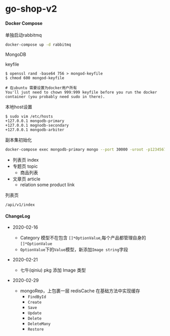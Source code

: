 # go-shop-v2


#### Docker Compose

单独启动rabbitmq
```bash
docker-compose up -d rabbitmq
```

MongoDB 

keyfile
```shell script
$ openssl rand -base64 756 > mongod-keyfile
$ chmod 600 mongod-keyfile

# 在ubuntu 需要设置为docker用户所有
You'll just need to chown 999:999 keyfile before you run the docker container (you probably need sudo in there).

```

本地host设置
```
$ sudo vim /etc/hosts
+127.0.0.1 mongodb-primary
+127.0.0.1 mognodb-secondary
+127.0.0.1 mongodb-arbiter

```

副本集初始化
```bash
docker-compose exec mongodb-primary mongo --port 30000 -uroot -p12345678 /root/000_init_replSet.js
```


- 列表页 index
- 专题页 topic
    + 商品列表
- 文章页 article
    + relation some product link

列表页
```
/api/v1/index
```


#### ChangeLog 
- 2020-02-16
    - Category 模型不在包含 `[]*OptionValue`,每个产品都管理自身的 `[]*OptionValue`
    - `OptionValue`下的`Value`模型，新添加`Image string`字段

- 2020-02-21
    - 七牛(qiniu) pkg 添加 Image 类型
    
- 2020-02-29
    - mongoRep，上包裹一层 redisCache 在基础方法中实现缓存
        + `FindById`
        + `Create`
        + `Save`
        + `Update`
        + `Delete`
        + `DeleteMany`
        + `Restore`